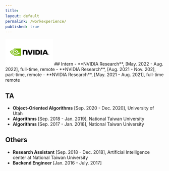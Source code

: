 ```yaml
---
title:
layout: default
permalink: /workexperience/
published: true
---
```


<img class="top right" src="../assets/images/nvidia-logo.png" style="width: 30%;">
## Intern
- **NVIDIA Research**, [May. 2022 - Aug. 2022], full-time, remote
- **NVIDIA Research**, [Aug. 2021 - Nov. 202], part-time, remote
- **NVIDIA Research**, [May. 2021 - Aug. 2021], full-time remote

## TA
- **Object-Oriented Algorithms** [Sep. 2020 - Dec. 2020], University of Utah
- **Algorithms** [Sep. 2018 - Jan. 2019], National Taiwan University
- **Algorithms** [Sep. 2017 - Jan. 2018], National Taiwan University

## Others
- **Research Assistant** [Sep. 2018 - Dec. 2018], Artificial Intelligence center at National Taiwan University
- **Backend Engineer** [Jan. 2016 - July. 2017]
